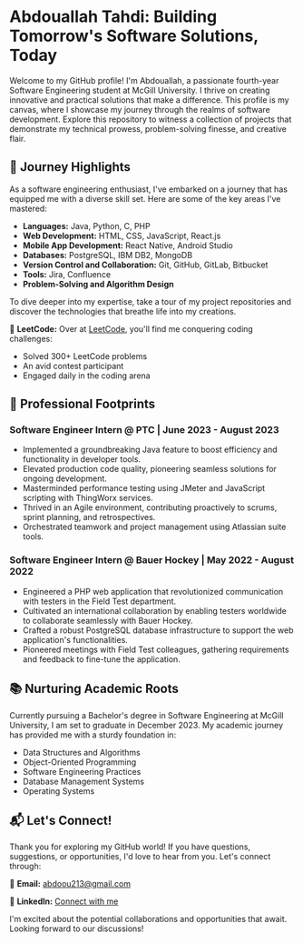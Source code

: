 # Abdouallah Tahdi: Building Tomorrow's Software Solutions, Today

Welcome to my GitHub profile! I'm Abdouallah, a passionate fourth-year Software Engineering student at McGill University. I thrive on creating innovative and practical solutions that make a difference. This profile is my canvas, where I showcase my journey through the realms of software development. Explore this repository to witness a collection of projects that demonstrate my technical prowess, problem-solving finesse, and creative flair.

## 🚀 Journey Highlights

As a software engineering enthusiast, I've embarked on a journey that has equipped me with a diverse skill set. Here are some of the key areas I've mastered:

- **Languages:** Java, Python, C, PHP
- **Web Development:** HTML, CSS, JavaScript, React.js
- **Mobile App Development:** React Native, Android Studio
- **Databases:** PostgreSQL, IBM DB2, MongoDB
- **Version Control and Collaboration:** Git, GitHub, GitLab, Bitbucket
- **Tools:** Jira, Confluence
- **Problem-Solving and Algorithm Design**

To dive deeper into my expertise, take a tour of my project repositories and discover the technologies that breathe life into my creations.

🔗 **LeetCode:** Over at [LeetCode](https://leetcode.com/Abdoou213/), you'll find me conquering coding challenges:
- Solved 300+ LeetCode problems
- An avid contest participant
- Engaged daily in the coding arena

## 💼 Professional Footprints

### Software Engineer Intern @ PTC | June 2023 - August 2023
- Implemented a groundbreaking Java feature to boost efficiency and functionality in developer tools.
- Elevated production code quality, pioneering seamless solutions for ongoing development.
- Masterminded performance testing using JMeter and JavaScript scripting with ThingWorx services.
- Thrived in an Agile environment, contributing proactively to scrums, sprint planning, and retrospectives.
- Orchestrated teamwork and project management using Atlassian suite tools.

### Software Engineer Intern @ Bauer Hockey | May 2022 - August 2022
- Engineered a PHP web application that revolutionized communication with testers in the Field Test department.
- Cultivated an international collaboration by enabling testers worldwide to collaborate seamlessly with Bauer Hockey.
- Crafted a robust PostgreSQL database infrastructure to support the web application's functionalities.
- Pioneered meetings with Field Test colleagues, gathering requirements and feedback to fine-tune the application.

## 📚 Nurturing Academic Roots

Currently pursuing a Bachelor's degree in Software Engineering at McGill University, I am set to graduate in December 2023. My academic journey has provided me with a sturdy foundation in:

- Data Structures and Algorithms
- Object-Oriented Programming
- Software Engineering Practices
- Database Management Systems
- Operating Systems

## 📬 Let's Connect!

Thank you for exploring my GitHub world! If you have questions, suggestions, or opportunities, I'd love to hear from you. Let's connect through:

📧 **Email:** abdoou213@gmail.com

💼 **LinkedIn:** [Connect with me](https://www.linkedin.com/in/abdouallah-tahdi-840335228/)

I'm excited about the potential collaborations and opportunities that await. Looking forward to our discussions!
